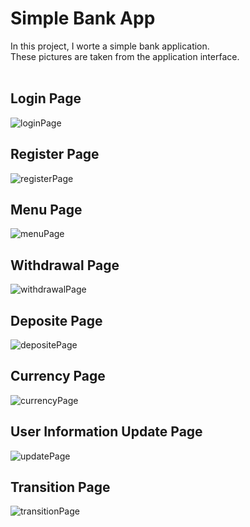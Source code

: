 # Simple Bank App
In this project, I worte a simple bank application.<br/>
These pictures are taken from the application interface.<br/><br/>
## Login Page
![loginPage](https://user-images.githubusercontent.com/90919011/216056986-ff1ba5b3-68aa-4639-9873-0f2a801c06ba.png)
## Register Page
![registerPage](https://user-images.githubusercontent.com/90919011/216057227-9f7f7c9e-1fd5-4c30-a710-2eec5abc73d8.png)
## Menu Page
![menuPage](https://user-images.githubusercontent.com/90919011/216057312-366c16d1-7bfb-417b-b572-46bdee0c1929.png)
## Withdrawal Page
![withdrawalPage](https://user-images.githubusercontent.com/90919011/216057433-afac64ea-6c84-413f-b5f5-6277b54d0356.png)
## Deposite Page
![depositePage](https://user-images.githubusercontent.com/90919011/216057531-b43620f6-07e2-4dd3-bc91-4afb416e577a.png)
## Currency Page
![currencyPage](https://user-images.githubusercontent.com/90919011/216057655-1140e9d1-a266-4b82-af12-fe86a0e07b40.png)
## User Information Update Page
![updatePage](https://user-images.githubusercontent.com/90919011/216057940-23ac5144-8d4e-4808-b1fc-e1a4f8adc329.png)
## Transition Page
![transitionPage](https://user-images.githubusercontent.com/90919011/216058126-1c5f799f-aaed-419d-84a5-02ca4c70fe8f.png)